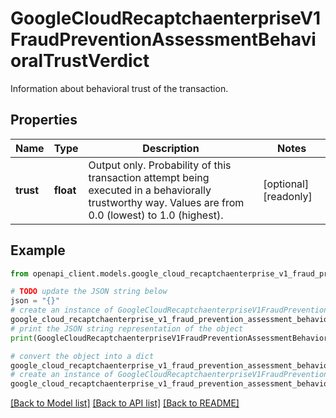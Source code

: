 # GoogleCloudRecaptchaenterpriseV1FraudPreventionAssessmentBehavioralTrustVerdict

Information about behavioral trust of the transaction.

## Properties

Name | Type | Description | Notes
------------ | ------------- | ------------- | -------------
**trust** | **float** | Output only. Probability of this transaction attempt being executed in a behaviorally trustworthy way. Values are from 0.0 (lowest) to 1.0 (highest). | [optional] [readonly] 

## Example

```python
from openapi_client.models.google_cloud_recaptchaenterprise_v1_fraud_prevention_assessment_behavioral_trust_verdict import GoogleCloudRecaptchaenterpriseV1FraudPreventionAssessmentBehavioralTrustVerdict

# TODO update the JSON string below
json = "{}"
# create an instance of GoogleCloudRecaptchaenterpriseV1FraudPreventionAssessmentBehavioralTrustVerdict from a JSON string
google_cloud_recaptchaenterprise_v1_fraud_prevention_assessment_behavioral_trust_verdict_instance = GoogleCloudRecaptchaenterpriseV1FraudPreventionAssessmentBehavioralTrustVerdict.from_json(json)
# print the JSON string representation of the object
print(GoogleCloudRecaptchaenterpriseV1FraudPreventionAssessmentBehavioralTrustVerdict.to_json())

# convert the object into a dict
google_cloud_recaptchaenterprise_v1_fraud_prevention_assessment_behavioral_trust_verdict_dict = google_cloud_recaptchaenterprise_v1_fraud_prevention_assessment_behavioral_trust_verdict_instance.to_dict()
# create an instance of GoogleCloudRecaptchaenterpriseV1FraudPreventionAssessmentBehavioralTrustVerdict from a dict
google_cloud_recaptchaenterprise_v1_fraud_prevention_assessment_behavioral_trust_verdict_from_dict = GoogleCloudRecaptchaenterpriseV1FraudPreventionAssessmentBehavioralTrustVerdict.from_dict(google_cloud_recaptchaenterprise_v1_fraud_prevention_assessment_behavioral_trust_verdict_dict)
```
[[Back to Model list]](../README.md#documentation-for-models) [[Back to API list]](../README.md#documentation-for-api-endpoints) [[Back to README]](../README.md)


